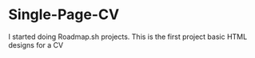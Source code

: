 # Single-Page-CV
I started doing Roadmap.sh projects. This is the first project basic HTML designs for a CV
